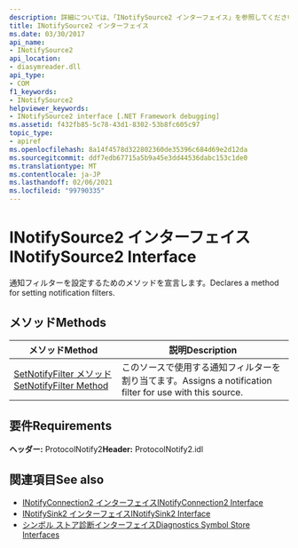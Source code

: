 ```yaml
---
description: 詳細については、「INotifySource2 インターフェイス」を参照してください。
title: INotifySource2 インターフェイス
ms.date: 03/30/2017
api_name:
- INotifySource2
api_location:
- diasymreader.dll
api_type:
- COM
f1_keywords:
- INotifySource2
helpviewer_keywords:
- INotifySource2 interface [.NET Framework debugging]
ms.assetid: f432fb85-5c78-43d1-8302-53b8fc605c97
topic_type:
- apiref
ms.openlocfilehash: 8a14f4578d322802360de35396c684d69e2d12da
ms.sourcegitcommit: ddf7edb67715a5b9a45e3dd44536dabc153c1de0
ms.translationtype: MT
ms.contentlocale: ja-JP
ms.lasthandoff: 02/06/2021
ms.locfileid: "99790335"
---
```

# <a name="inotifysource2-interface"></a><span data-ttu-id="68c31-103">INotifySource2 インターフェイス</span><span class="sxs-lookup"><span data-stu-id="68c31-103">INotifySource2 Interface</span></span>

<span data-ttu-id="68c31-104">通知フィルターを設定するためのメソッドを宣言します。</span><span class="sxs-lookup"><span data-stu-id="68c31-104">Declares a method for setting notification filters.</span></span>  
  
## <a name="methods"></a><span data-ttu-id="68c31-105">メソッド</span><span class="sxs-lookup"><span data-stu-id="68c31-105">Methods</span></span>  
  
|<span data-ttu-id="68c31-106">メソッド</span><span class="sxs-lookup"><span data-stu-id="68c31-106">Method</span></span>|<span data-ttu-id="68c31-107">説明</span><span class="sxs-lookup"><span data-stu-id="68c31-107">Description</span></span>|  
|------------|-----------------|  
|[<span data-ttu-id="68c31-108">SetNotifyFilter メソッド</span><span class="sxs-lookup"><span data-stu-id="68c31-108">SetNotifyFilter Method</span></span>](inotifysource2-setnotifyfilter-method.md)|<span data-ttu-id="68c31-109">このソースで使用する通知フィルターを割り当てます。</span><span class="sxs-lookup"><span data-stu-id="68c31-109">Assigns a notification filter for use with this source.</span></span>|  
  
## <a name="requirements"></a><span data-ttu-id="68c31-110">要件</span><span class="sxs-lookup"><span data-stu-id="68c31-110">Requirements</span></span>  

 <span data-ttu-id="68c31-111">**ヘッダー:** ProtocolNotify2</span><span class="sxs-lookup"><span data-stu-id="68c31-111">**Header:** ProtocolNotify2.idl</span></span>  
  
## <a name="see-also"></a><span data-ttu-id="68c31-112">関連項目</span><span class="sxs-lookup"><span data-stu-id="68c31-112">See also</span></span>

- [<span data-ttu-id="68c31-113">INotifyConnection2 インターフェイス</span><span class="sxs-lookup"><span data-stu-id="68c31-113">INotifyConnection2 Interface</span></span>](inotifyconnection2-interface.md)
- [<span data-ttu-id="68c31-114">INotifySink2 インターフェイス</span><span class="sxs-lookup"><span data-stu-id="68c31-114">INotifySink2 Interface</span></span>](inotifysink2-interface.md)
- [<span data-ttu-id="68c31-115">シンボル ストア診断インターフェイス</span><span class="sxs-lookup"><span data-stu-id="68c31-115">Diagnostics Symbol Store Interfaces</span></span>](diagnostics-symbol-store-interfaces.md)
